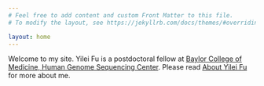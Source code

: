 ```yaml
---
# Feel free to add content and custom Front Matter to this file.
# To modify the layout, see https://jekyllrb.com/docs/themes/#overriding-theme-defaults

layout: home
---
```


Welcome to my site. Yilei Fu is a postdoctoral fellow at [Baylor College of Medicine, Human Genome Sequencing Center](https://www.hgsc.bcm.edu/). Please read [About Yilei Fu](/about) for more about me.